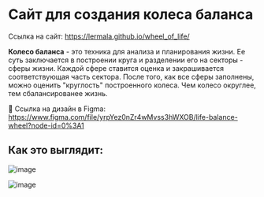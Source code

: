 # Сайт для создания колеса баланса
Ссылка на сайт: https://lermala.github.io/wheel_of_life/

**Колесо баланса** - это техника для анализа и планирования жизни. Ее суть заключается в построении круга и разделении его на секторы - сферы жизни. Каждой сфере ставится оценка и закрашивается соответствующая часть сектора.
После того, как все сферы заполнены, можно оценить "круглость" построенного колеса. Чем колесо округлее, тем сбалансированее жизнь.

:crystal_ball: Ссылка на дизайн в Figma: https://www.figma.com/file/yrpYez0nZr4wMvss3hWXOB/life-balance-wheel?node-id=0%3A1

## Как это выглядит:

![image](https://user-images.githubusercontent.com/64829120/182886211-b84eae82-5479-4591-b710-65ed90e965c0.png)


![image](https://user-images.githubusercontent.com/64829120/182888165-07e73602-0209-4dcf-b742-5620b9681fe2.png)



